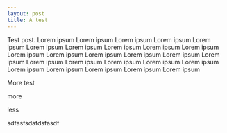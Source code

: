 ```yaml
---
layout: post
title: A test
---
```

Test post. Lorem ipsum Lorem ipsum Lorem ipsum Lorem ipsum Lorem ipsum Lorem ipsum Lorem ipsum Lorem ipsum Lorem ipsum Lorem ipsum Lorem ipsum  Lorem ipsum Lorem ipsum Lorem ipsum Lorem ipsum Lorem ipsum Lorem ipsum Lorem ipsum Lorem ipsum Lorem ipsum Lorem ipsum Lorem ipsum Lorem ipsum Lorem ipsum Lorem ipsum Lorem ipsum 

More test
<!--more-->

more 

less

sdfasfsdafdsfasdf
